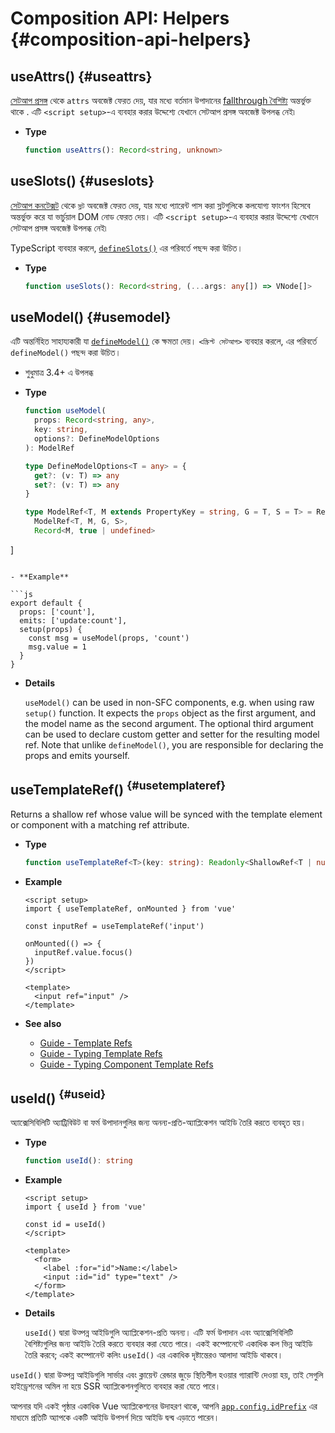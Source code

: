 # Composition API: Helpers {#composition-api-helpers}

## useAttrs() {#useattrs}

[সেটআপ প্রসঙ্গ](/api/composition-api-setup#setup-context) থেকে `attrs` অবজেক্ট ফেরত দেয়, যার মধ্যে বর্তমান উপাদানের [fallthrough বৈশিষ্ট্য](/guide/components/attrs#fallthrough-attributes) অন্তর্ভুক্ত থাকে . এটি `<script setup>`-এ ব্যবহার করার উদ্দেশ্যে যেখানে সেটআপ প্রসঙ্গ অবজেক্ট উপলব্ধ নেই৷

- **Type**

  ```ts
  function useAttrs(): Record<string, unknown>
  ```

## useSlots() {#useslots}

[সেটআপ কনটেক্সট](/api/composition-api-setup#setup-context) থেকে `স্লট` অবজেক্ট ফেরত দেয়, যার মধ্যে প্যারেন্ট পাস করা স্লটগুলিকে কলযোগ্য ফাংশন হিসেবে অন্তর্ভুক্ত করে যা ভার্চুয়াল DOM নোড ফেরত দেয়। এটি `<script setup>`-এ ব্যবহার করার উদ্দেশ্যে যেখানে সেটআপ প্রসঙ্গ অবজেক্ট উপলব্ধ নেই৷

TypeScript ব্যবহার করলে, [`defineSlots()`](/api/sfc-script-setup#defineslots) এর পরিবর্তে পছন্দ করা উচিত।

- **Type**

  ```ts
  function useSlots(): Record<string, (...args: any[]) => VNode[]>
  ```

## useModel() {#usemodel}

এটি অন্তর্নিহিত সাহায্যকারী যা [`defineModel()`](/api/sfc-script-setup#definemodel) কে ক্ষমতা দেয়। `<স্ক্রিপ্ট সেটআপ>` ব্যবহার করলে, এর পরিবর্তে `defineModel()` পছন্দ করা উচিত।

- শুধুমাত্র 3.4+ এ উপলব্ধ

- **Type**

  ```ts
  function useModel(
    props: Record<string, any>,
    key: string,
    options?: DefineModelOptions
  ): ModelRef

  type DefineModelOptions<T = any> = {
    get?: (v: T) => any
    set?: (v: T) => any
  }

  type ModelRef<T, M extends PropertyKey = string, G = T, S = T> = Ref<G, S> & [
    ModelRef<T, M, G, S>,
    Record<M, true | undefined>
]
  ```

- **Example**

  ```js
  export default {
    props: ['count'],
    emits: ['update:count'],
    setup(props) {
      const msg = useModel(props, 'count')
      msg.value = 1
    }
  }
  ```

- **Details**

  `useModel()` can be used in non-SFC components, e.g. when using raw `setup()` function. It expects the `props` object as the first argument, and the model name as the second argument. The optional third argument can be used to declare custom getter and setter for the resulting model ref. Note that unlike `defineModel()`, you are responsible for declaring the props and emits yourself.

## useTemplateRef() <sup class="vt-badge" data-text="3.5+" /> {#usetemplateref}

Returns a shallow ref whose value will be synced with the template element or component with a matching ref attribute.

- **Type**

  ```ts
  function useTemplateRef<T>(key: string): Readonly<ShallowRef<T | null>>
  ```

- **Example**

  ```vue
  <script setup>
  import { useTemplateRef, onMounted } from 'vue'

  const inputRef = useTemplateRef('input')

  onMounted(() => {
    inputRef.value.focus()
  })
  </script>

  <template>
    <input ref="input" />
  </template>
  ```

- **See also**
  - [Guide - Template Refs](/guide/essentials/template-refs)
  - [Guide - Typing Template Refs](/guide/typescript/composition-api#typing-template-refs) <sup class="vt-badge ts" />
  - [Guide - Typing Component Template Refs](/guide/typescript/composition-api#typing-component-template-refs) <sup class="vt-badge ts" />

## useId() <sup class="vt-badge" data-text="3.5+" /> {#useid}

অ্যাক্সেসিবিলিটি অ্যাট্রিবিউট বা ফর্ম উপাদানগুলির জন্য অনন্য-প্রতি-অ্যাপ্লিকেশন আইডি তৈরি করতে ব্যবহৃত হয়।

- **Type**

  ```ts
  function useId(): string
  ```

- **Example**

  ```vue
  <script setup>
  import { useId } from 'vue'

  const id = useId()
  </script>

  <template>
    <form>
      <label :for="id">Name:</label>
      <input :id="id" type="text" />
    </form>
  </template>
  ```

- **Details**

  `useId()` দ্বারা উত্পন্ন আইডিগুলি অ্যাপ্লিকেশন-প্রতি অনন্য। এটি ফর্ম উপাদান এবং অ্যাক্সেসিবিলিটি বৈশিষ্ট্যগুলির জন্য আইডি তৈরি করতে ব্যবহার করা যেতে পারে। একই কম্পোনেন্টে একাধিক কল ভিন্ন আইডি তৈরি করবে; একই কম্পোনেন্ট কলিং `useId()` এর একাধিক দৃষ্টান্তেরও আলাদা আইডি থাকবে।

 `useId()` দ্বারা উত্পন্ন আইডিগুলি সার্ভার এবং ক্লায়েন্ট রেন্ডার জুড়ে স্থিতিশীল হওয়ার গ্যারান্টি দেওয়া হয়, তাই সেগুলি হাইড্রেশনের অমিল না হয়ে SSR অ্যাপ্লিকেশনগুলিতে ব্যবহার করা যেতে পারে।

 আপনার যদি একই পৃষ্ঠার একাধিক Vue অ্যাপ্লিকেশনের উদাহরণ থাকে, আপনি [`app.config.idPrefix`](/api/application#app-config-idprefix) এর মাধ্যমে প্রতিটি অ্যাপকে একটি আইডি উপসর্গ দিয়ে আইডি দ্বন্দ্ব এড়াতে পারেন।

